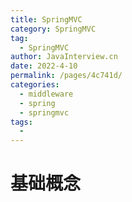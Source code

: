 ```yaml
---
title: SpringMVC
category: SpringMVC
tag: 
  - SpringMVC
author: JavaInterview.cn
date: 2022-4-10
permalink: /pages/4c741d/
categories: 
  - middleware
  - spring
  - springmvc
tags: 
  - 
---
```


# 基础概念
